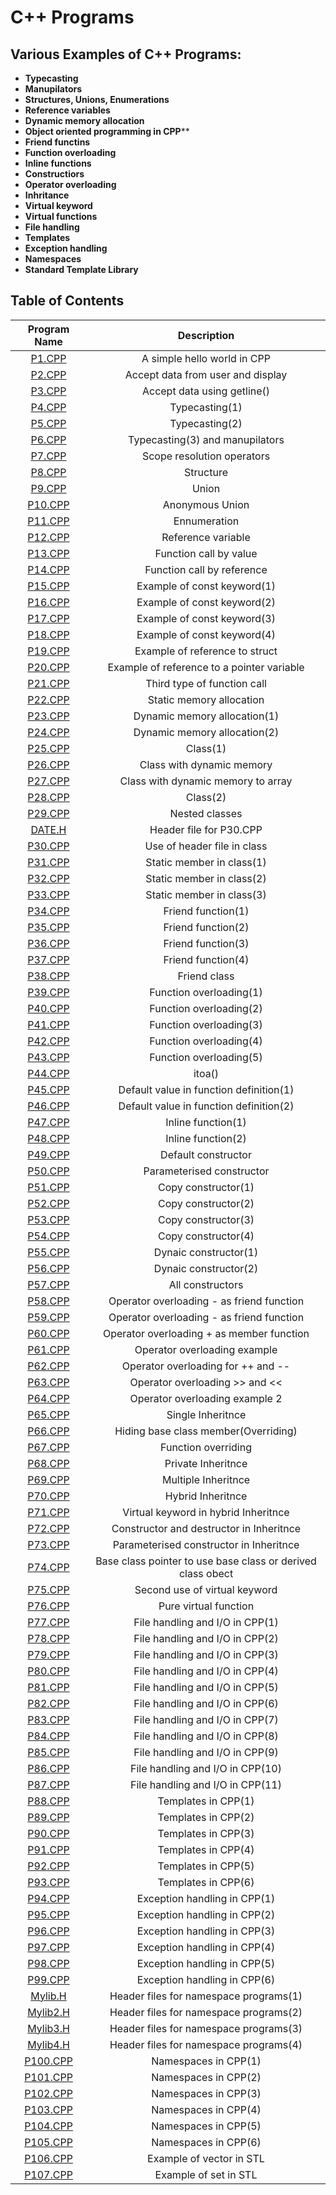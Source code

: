 # C++ Programs

## Various Examples of C++ Programs:

*  **Typecasting**
*  **Manupilators**
*  **Structures, Unions, Enumerations**
*  **Reference variables**
*  **Dynamic memory allocation**
*  **Object oriented programming in CPP****
*  **Friend functins**
*  **Function overloading**
*  **Inline functions**
*  **Constructiors**
*  **Operator overloading**
*  **Inhritance**
*  **Virtual keyword**
*  **Virtual functions**
*  **File handling**
*  **Templates**
*  **Exception handling**
*  **Namespaces**
*  **Standard Template Library**


## Table of Contents

| Program Name                     | Description                          |
| :-----------------------------:  | :--------------------------------:   |
|[P1.CPP](Programs/P1.CPP)  |A simple hello world in CPP|
|[P2.CPP](Programs/P2.CPP)  |Accept data from user and display|
|[P3.CPP](Programs/P3.CPP)  |Accept data using getline()|
|[P4.CPP](Programs/P4.CPP)  |Typecasting(1)|
|[P5.CPP](Programs/P5.CPP)  |Typecasting(2)| 
|[P6.CPP](Programs/P6.CPP)  |Typecasting(3) and manupilators
|[P7.CPP](Programs/P7.CPP)  |Scope resolution operators|
|[P8.CPP](Programs/P8.CPP)  |Structure|
|[P9.CPP](Programs/P9.CPP)  |Union|
|[P10.CPP](Programs/P10.CPP)|Anonymous Union|
|[P11.CPP](Programs/P11.CPP)|Ennumeration|
|[P12.CPP](Programs/P12.CPP)|Reference variable|
|[P13.CPP](Programs/P13.CPP)|Function call by value|
|[P14.CPP](Programs/P14.CPP)|Function call by reference|
|[P15.CPP](Programs/P15.CPP)|Example of const keyword(1)|
|[P16.CPP](Programs/P16.CPP)|Example of const keyword(2)|
|[P17.CPP](Programs/P17.CPP)|Example of const keyword(3)|
|[P18.CPP](Programs/P18.CPP)|Example of const keyword(4)|
|[P19.CPP](Programs/P19.CPP)|Example of reference to struct|
|[P20.CPP](Programs/P20.CPP)|Example of reference to a pointer variable|
|[P21.CPP](Programs/P21.CPP)|Third type of function call|
|[P22.CPP](Programs/P22.CPP)|Static memory allocation|
|[P23.CPP](Programs/P23.CPP)|Dynamic memory allocation(1)|
|[P24.CPP](Programs/P24.CPP)|Dynamic memory allocation(2)|
|[P25.CPP](Programs/P25.CPP)|Class(1)|
|[P26.CPP](Programs/P26.CPP)|Class with dynamic memory|
|[P27.CPP](Programs/P27.CPP)|Class with dynamic memory to array|
|[P28.CPP](Programs/P28.CPP)|Class(2)|
|[P29.CPP](Programs/P29.CPP)|Nested classes|
|[DATE.H](Programs/DATE.H)  |Header file for P30.CPP|
|[P30.CPP](Programs/P30.CPP)|Use of header file in class|
|[P31.CPP](Programs/P31.CPP)|Static member in class(1)|
|[P32.CPP](Programs/P32.CPP)|Static member in class(2)|
|[P33.CPP](Programs/P33.CPP)|Static member in class(3)|
|[P34.CPP](Programs/P34.CPP)|Friend function(1)|
|[P35.CPP](Programs/P35.CPP)|Friend function(2)|
|[P36.CPP](Programs/P36.CPP)|Friend function(3)|
|[P37.CPP](Programs/P37.CPP)|Friend function(4)|
|[P38.CPP](Programs/P38.CPP)|Friend class|
|[P39.CPP](Programs/P39.CPP)|Function overloading(1)|
|[P40.CPP](Programs/P40.CPP)|Function overloading(2)|
|[P41.CPP](Programs/P41.CPP)|Function overloading(3)|
|[P42.CPP](Programs/P42.CPP)|Function overloading(4)|
|[P43.CPP](Programs/P43.CPP)|Function overloading(5)|
|[P44.CPP](Programs/P44.CPP)|itoa()|
|[P45.CPP](Programs/P45.CPP)|Default value in function definition(1)|
|[P46.CPP](Programs/P46.CPP)|Default value in function definition(2)|
|[P47.CPP](Programs/P47.CPP)|Inline function(1)|
|[P48.CPP](Programs/P48.CPP)|Inline function(2)|
|[P49.CPP](Programs/P49.CPP)|Default constructor|
|[P50.CPP](Programs/P50.CPP)|Parameterised constructor|
|[P51.CPP](Programs/P51.CPP)|Copy constructor(1)|
|[P52.CPP](Programs/P52.CPP)|Copy constructor(2)|
|[P53.CPP](Programs/P53.CPP)|Copy constructor(3)|
|[P54.CPP](Programs/P54.CPP)|Copy constructor(4)|
|[P55.CPP](Programs/P55.CPP)|Dynaic constructor(1)|
|[P56.CPP](Programs/P56.CPP)|Dynaic constructor(2)|
|[P57.CPP](Programs/P57.CPP)|All constructors|
|[P58.CPP](Programs/P58.CPP)|Operator overloading - as friend function|
|[P59.CPP](Programs/P59.CPP)|Operator overloading - as friend function|
|[P60.CPP](Programs/P60.CPP)|Operator overloading + as member function|
|[P61.CPP](Programs/P61.CPP)|Operator overloading example|
|[P62.CPP](Programs/P62.CPP)|Operator overloading for ++ and --|
|[P63.CPP](Programs/P63.CPP)|Operator overloading >> and <<|
|[P64.CPP](Programs/P64.CPP)|Operator overloading example 2|
|[P65.CPP](Programs/P65.CPP)|Single Inheritnce|
|[P66.CPP](Programs/P66.CPP)|Hiding base class member(Overriding)|
|[P67.CPP](Programs/P67.CPP)|Function overriding|
|[P68.CPP](Programs/P68.CPP)|Private Inheritnce|
|[P69.CPP](Programs/P69.CPP)|Multiple Inheritnce|
|[P70.CPP](Programs/P70.CPP)|Hybrid Inheritnce|
|[P71.CPP](Programs/P71.CPP)|Virtual keyword in hybrid Inheritnce|
|[P72.CPP](Programs/P72.CPP)|Constructor and destructor in Inheritnce|
|[P73.CPP](Programs/P73.CPP)|Parameterised constructor in Inheritnce|
|[P74.CPP](Programs/P74.CPP)|Base class pointer to use base class or derived class obect|
|[P75.CPP](Programs/P75.CPP)|Second use of virtual keyword|
|[P76.CPP](Programs/P76.CPP)|Pure virtual function|
|[P77.CPP](Programs/P77.CPP)|File handling and I/O in CPP(1)|
|[P78.CPP](Programs/P78.CPP)|File handling and I/O in CPP(2)|
|[P79.CPP](Programs/P79.CPP)|File handling and I/O in CPP(3)|
|[P80.CPP](Programs/P80.CPP)|File handling and I/O in CPP(4)|
|[P81.CPP](Programs/P81.CPP)|File handling and I/O in CPP(5)|
|[P82.CPP](Programs/P82.CPP)|File handling and I/O in CPP(6)|
|[P83.CPP](Programs/P83.CPP)|File handling and I/O in CPP(7)|
|[P84.CPP](Programs/P84.CPP)|File handling and I/O in CPP(8)|
|[P85.CPP](Programs/P85.CPP)|File handling and I/O in CPP(9)|
|[P86.CPP](Programs/P86.CPP)|File handling and I/O in CPP(10)|
|[P87.CPP](Programs/P87.CPP)|File handling and I/O in CPP(11)|
|[P88.CPP](Programs/P88.CPP)|Templates in CPP(1)|
|[P89.CPP](Programs/P89.CPP)|Templates in CPP(2)|
|[P90.CPP](Programs/P90.CPP)|Templates in CPP(3)|
|[P91.CPP](Programs/P91.CPP)|Templates in CPP(4)|
|[P92.CPP](Programs/P92.CPP)|Templates in CPP(5)|
|[P93.CPP](Programs/P93.CPP)|Templates in CPP(6)|
|[P94.CPP](Programs/P94.CPP)|Exception handling in CPP(1)|
|[P95.CPP](Programs/P95.CPP)|Exception handling in CPP(2)|
|[P96.CPP](Programs/P96.CPP)|Exception handling in CPP(3)|
|[P97.CPP](Programs/P97.CPP)|Exception handling in CPP(4)|
|[P98.CPP](Programs/P98.CPP)|Exception handling in CPP(5)|
|[P99.CPP](Programs/P99.CPP)|Exception handling in CPP(6)|
|[Mylib.H](Programs/Mylib.h)|Header files for namespace programs(1)|
|[Mylib2.H](Programs/Mylib2.h)|Header files for namespace programs(2)|
|[Mylib3.H](Programs/Mylib3.h)|Header files for namespace programs(3)|
|[Mylib4.H](Programs/Mylib4.h)|Header files for namespace programs(4)|
|[P100.CPP](Programs/P100.CP1)|Namespaces in CPP(1)|
|[P101.CPP](Programs/P101.CP2)|Namespaces in CPP(2)|
|[P102.CPP](Programs/P102.CP3)|Namespaces in CPP(3)|
|[P103.CPP](Programs/P103.CP4)|Namespaces in CPP(4)|
|[P104.CPP](Programs/P104.CP5)|Namespaces in CPP(5)|
|[P105.CPP](Programs/P105.CP6)|Namespaces in CPP(6)|
|[P106.CPP](Programs/P106.CP7)|Example of vector in STL|
|[P107.CPP](Programs/P107.CPP)|Example of set in STL|
